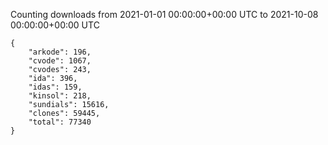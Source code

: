 
Counting downloads from 2021-01-01 00:00:00+00:00 UTC to 2021-10-08 00:00:00+00:00 UTC

```
{
    "arkode": 196,
    "cvode": 1067,
    "cvodes": 243,
    "ida": 396,
    "idas": 159,
    "kinsol": 218,
    "sundials": 15616,
    "clones": 59445,
    "total": 77340
}
```
